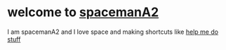 welcome to [spacemanA2](https://github/SpacemanA2/)
=
I am spacemanA2 and I love space and making shortcuts like 
[help me do stuff](https://github.com/SpacemanA2/Help-me-do-stuff-shortcut)

